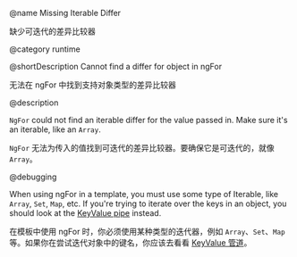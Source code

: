 @name Missing Iterable Differ

缺少可迭代的差异比较器

@category runtime

@shortDescription Cannot find a differ for object in ngFor

无法在 ngFor 中找到支持对象类型的差异比较器

@description

`NgFor` could not find an iterable differ for the value passed in. Make sure it's an iterable, like an `Array`.

`NgFor` 无法为传入的值找到可迭代的差异比较器。要确保它是可迭代的，就像 `Array`。

@debugging

When using ngFor in a template, you must use some type of Iterable, like `Array`, `Set`, `Map`, etc.
If you're trying to iterate over the keys in an object, you should look at the [KeyValue pipe](/api/common/KeyValuePipe) instead.

在模板中使用 ngFor 时，你必须使用某种类型的迭代器，例如 `Array`、`Set`、`Map` 等。如果你在尝试迭代对象中的键名，你应该去看看 [KeyValue 管道](/api/common/KeyValuePipe)。

<!-- links -->

<!-- external links -->

<!-- end links -->
